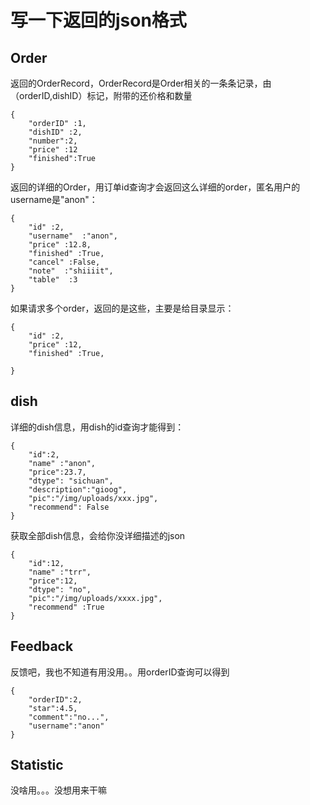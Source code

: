 # 写一下返回的json格式


## Order

返回的OrderRecord，OrderRecord是Order相关的一条条记录，由（orderID,dishID）标记，附带的还价格和数量

```
{
    "orderID" :1,
    "dishID" :2,
    "number":2,
    "price" :12
    "finished":True
}
```

返回的详细的Order，用订单id查询才会返回这么详细的order，匿名用户的username是"anon"：
```
{
    "id" :2,
    "username"  :"anon",
    "price" :12.8,
    "finished" :True,
    "cancel" :False,
    "note"  :"shiiiit",
    "table"  :3
}
```


如果请求多个order，返回的是这些，主要是给目录显示：
```
{
    "id" :2,
    "price" :12,
    "finished" :True,

}
```


## dish
详细的dish信息，用dish的id查询才能得到：
```
{
    "id":2,
    "name" :"anon",
    "price":23.7,
    "dtype": "sichuan",
    "description":"gioog",
    "pic":"/img/uploads/xxx.jpg",
    "recommend": False
}
```

获取全部dish信息，会给你没详细描述的json
```
{
    "id":12,
    "name" :"trr",
    "price":12,
    "dtype": "no",
    "pic":"/img/uploads/xxxx.jpg",
    "recommend" :True
}
```

## Feedback
反馈吧，我也不知道有用没用。。用orderID查询可以得到
```
{
    "orderID":2,
    "star":4.5,
    "comment":"no...",
    "username":"anon"
}
```

##  Statistic
没啥用。。。没想用来干嘛  
